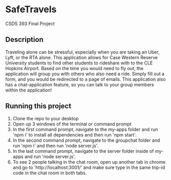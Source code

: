 # SafeTravels
CSDS 393 Final Project

## Description
Traveling alone can be stressful, especially when you are taking an Uber, Lyft, or the RTA alone. This application allows for Case Western Reserve University students to find other students to rideshare with to the CLE Hopkins Airport. Based on the time you would need to fly out, the application will group you with others who also need a ride. Simply fill out a form, and you would be redirected to a page of emails. This application also has a chat-application feature, so you can talk to your group members within the application!


## Running this project
1. Clone the repo to your desktop
2. Open up 3 windows of the terminal or command prompt
3. In the first command prompt, navigate to the my-apps folder and run 'npm i' to install all dependencies and then run 'npm start'.
4. In the second command prompt, navigate to the groupchat folder and run 'npm i' and then run 'node server.js'.
5. In the last command prompt, navigate to the server folder inside of my-apps and run 'node server.js'.
6. To see 2 people talking in the chat room, open up another tab in chrome and go to 'http://localhost:3001/' and make sure type in the same trip-id code in the chat room in both tabs. 
